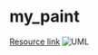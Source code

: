 # my_paint

[Resource link](https://docs.google.com/document/d/1jOx7KvZJx4Yys-XaVQXChPZYJezrX_Bw-L8gU99S9Mc/edit)
![UML](data/daigram.svg)

